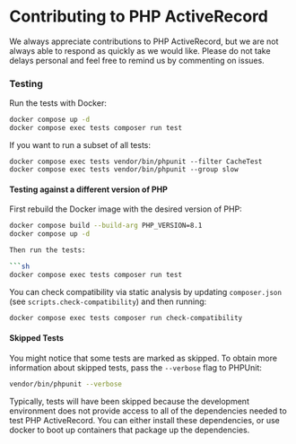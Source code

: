 # Contributing to PHP ActiveRecord #

We always appreciate contributions to PHP ActiveRecord, but we are not always able to respond as quickly as we would like.
Please do not take delays personal and feel free to remind us by commenting on issues.

### Testing ###

Run the tests with Docker:

```sh
docker compose up -d
docker compose exec tests composer run test
```

If you want to run a subset of all tests:

```
docker compose exec tests vendor/bin/phpunit --filter CacheTest
docker compose exec tests vendor/bin/phpunit --group slow
```

#### Testing against a different version of PHP ####

First rebuild the Docker image with the desired version of PHP:

```sh
docker compose build --build-arg PHP_VERSION=8.1
docker compose up -d

Then run the tests:

```sh
docker compose exec tests composer run test
```

You can check compatibility via static analysis by updating `composer.json` (see `scripts.check-compatibility`) and 
then running:

```sh
docker compose exec tests composer run check-compatibility
```

#### Skipped Tests ####

You might notice that some tests are marked as skipped. To obtain more information about skipped
tests, pass the `--verbose` flag to PHPUnit:

```sh
vendor/bin/phpunit --verbose
```

Typically, tests will have been skipped because the development environment does not provide access to all of the dependencies needed to test PHP ActiveRecord. You can either install these dependencies, or use docker to boot up containers that package up the dependencies.

